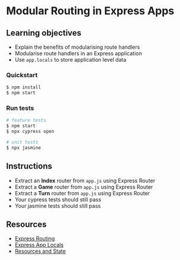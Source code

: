 # Modular Routing in Express Apps

## Learning objectives

- Explain the benefits of modularising route handlers
- Modularise route handlers in an Express application
- Use `app.locals` to store application level data

### Quickstart
```sh
$ npm install
$ npm start
```

### Run tests
```sh
# feature tests
$ npm start
$ npx cypress open

# unit tests
$ npx jasmine
```

## Instructions

* Extract an **Index** router from `app.js` using Express Router
* Extract a **Game** router from `app.js` using Express Router
* Extract a **Turn** router from `app.js` using Express Router
* Your cypress tests should still pass
* Your jasmine tests should still pass


## Resources

- [Express Routing](https://expressjs.com/en/guide/routing.html#express-router)
- [Express App Locals](https://expressjs.com/en/api.html#app.locals)
- [Resources and State](https://sjmog.github.io/rest/)
